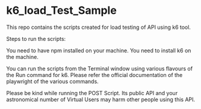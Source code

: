 # k6_load_Test_Sample
This repo contains the scripts created for load testing of API using k6 tool.

Steps to run the scripts:

You need to have npm installed on your machine.
You need to install k6 on the machine.

You can run the scripts from the Terminal window using various flavours of the Run command for k6. Please refer the official documentation of the playwright of the various commands.

Please be kind while running the POST Script. Its public API and your astronomical number of Virtual Users may harm other people using this API.
